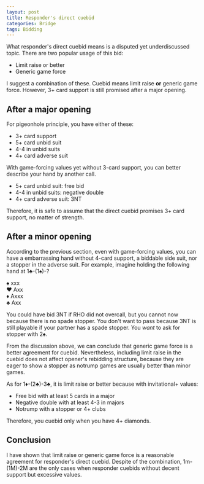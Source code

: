 ```yaml
---
layout: post
title: Responder's direct cuebid
categories: Bridge
tags: Bidding
---
```

<link rel="stylesheet" href="/style/bridge.css">

What responder's direct cuebid means is a disputed yet underdiscussed topic.
There are two popular usage of this bid:

* Limit raise or better
* Generic game force

I suggest a combination of these.  Cuebid means limit raise __or__ generic game
force.  However, 3+ card support is still promised after a major opening.

After a major opening
---------------------
For pigeonhole principle, you have either of these:
* 3+ card support
* 5+ card unbid suit
* 4-4 in unbid suits
* 4+ card adverse suit

With game-forcing values yet without 3-card support, you can better describe
your hand by another call.
* 5+ card unbid suit: free bid
* 4-4 in unbid suits: negative double
* 4+ card adverse suit: 3NT

Therefore, it is safe to assume that the direct cuebid promises 3+ card
support, no matter of strength.

After a minor opening
---------------------
According to the previous section, even with game-forcing values, you can have
a embarrassing hand without 4-card support, a biddable side suit, nor a stopper
in the adverse suit.  For example, imagine holding the following hand at
1♣-(1♠)-?

♠ xxx  
<span class="redsuit">♥</span> Axx  
<span class="redsuit">♦</span> Axxx  
♣ Axx

You could have bid 3NT if RHO did not overcall, but you cannot now because
there is no spade stopper.  You don't want to pass because 3NT is still
playable if your partner has a spade stopper.  You _want_ to ask for stopper
with 2♠.

From the discussion above, we can conclude that generic game force is a better
agreement for cuebid.  Nevertheless, including limit raise in the cuebid does
not affect opener's rebidding structure, because they are eager to show a
stopper as notrump games are usually better than minor games.

As for 1<span class="redsuit">♦</span>-(2♣)-3♣, it is limit raise or better
because with invitational+ values:

* Free bid with at least 5 cards in a major
* Negative double with at least 4-3 in majors
* Notrump with a stopper or 4+ clubs

Therefore, you cuebid only when you have 4+ diamonds.

Conclusion
----------
I have shown that limit raise or generic game force is a reasonable agreement
for responder's direct cuebid.  Despite of the combination, 1m-(1M)-2M are the
only cases when responder cuebids without decent support but excessive values.
